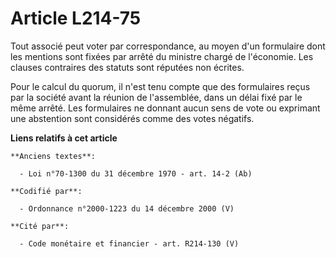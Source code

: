 # Article L214-75

Tout associé peut voter par correspondance, au moyen d'un formulaire dont les mentions sont fixées par arrêté du ministre
chargé de l'économie. Les clauses contraires des statuts sont réputées non écrites.

Pour le calcul du quorum, il n'est tenu compte que des formulaires reçus par la société avant la réunion de l'assemblée, dans
un délai fixé par le même arrêté. Les formulaires ne donnant aucun sens de vote ou exprimant une abstention sont considérés
comme des votes négatifs.

**Liens relatifs à cet article**

	**Anciens textes**:

	  - Loi n°70-1300 du 31 décembre 1970 - art. 14-2 (Ab)

	**Codifié par**:

	  - Ordonnance n°2000-1223 du 14 décembre 2000 (V)

	**Cité par**:

	  - Code monétaire et financier - art. R214-130 (V)
